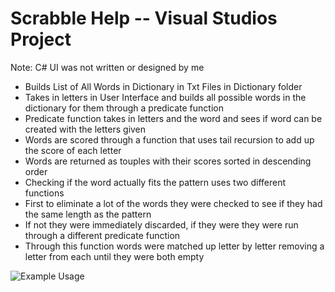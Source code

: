 # Scrabble Help -- Visual Studios Project
Note: C# UI was not written or designed by me

-	Builds List of All Words in Dictionary in Txt Files in Dictionary folder
-	Takes in letters in User Interface and builds all possible words in the dictionary for them through a predicate function
- Predicate function takes in letters and the word and sees if word can be created with the letters given
-	Words are scored through a function that uses tail recursion to add up the score of each letter
-	Words are returned as touples with their scores sorted in descending order
-	Checking if the word actually fits the pattern uses two different functions
- First to eliminate a lot of the words they were checked to see if they had the same length as the pattern
- If not they were immediately discarded, if they were they were run through a different predicate function
- Through this function words were matched up letter by letter removing a letter from each until they were both empty

![Example Usage](https://user-images.githubusercontent.com/29234968/34661094-da272a08-f40c-11e7-9a03-c3577072b30b.png)
  
